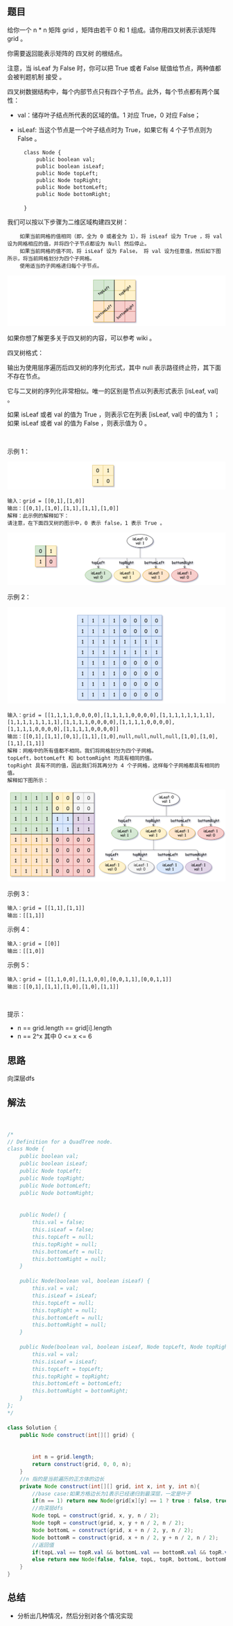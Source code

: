 
## 题目

给你一个 n * n 矩阵 grid ，矩阵由若干 0 和 1 组成。请你用四叉树表示该矩阵 grid 。

你需要返回能表示矩阵的 四叉树 的根结点。

注意，当 isLeaf 为 False 时，你可以把 True 或者 False 赋值给节点，两种值都会被判题机制 接受 。

四叉树数据结构中，每个内部节点只有四个子节点。此外，每个节点都有两个属性：

- val：储存叶子结点所代表的区域的值。1 对应 True，0 对应 False；
- isLeaf: 当这个节点是一个叶子结点时为 True，如果它有 4 个子节点则为 False 。


    
        class Node {
            public boolean val;
            public boolean isLeaf;
            public Node topLeft;
            public Node topRight;
            public Node bottomLeft;
            public Node bottomRight;
    
        }
    
我们可以按以下步骤为二维区域构建四叉树：


        如果当前网格的值相同（即，全为 0 或者全为 1），将 isLeaf 设为 True ，将 val 设为网格相应的值，并将四个子节点都设为 Null 然后停止。
        如果当前网格的值不同，将 isLeaf 设为 False， 将 val 设为任意值，然后如下图所示，将当前网格划分为四个子网格。
        使用适当的子网格递归每个子节点。

![](../../../media/pictures/leetcode/new_top.png)

如果你想了解更多关于四叉树的内容，可以参考 wiki 。

四叉树格式：

输出为使用层序遍历后四叉树的序列化形式，其中 null 表示路径终止符，其下面不存在节点。

它与二叉树的序列化非常相似。唯一的区别是节点以列表形式表示 [isLeaf, val] 。

如果 isLeaf 或者 val 的值为 True ，则表示它在列表 [isLeaf, val] 中的值为 1 ；如果 isLeaf 或者 val 的值为 False ，则表示值为 0 。

 

示例 1：

![](../../../media/pictures/leetcode/grid1.png)

    输入：grid = [[0,1],[1,0]]
    输出：[[0,1],[1,0],[1,1],[1,1],[1,0]]
    解释：此示例的解释如下：
    请注意，在下面四叉树的图示中，0 表示 false，1 表示 True 。
    
![](../../../media/pictures/leetcode/e1tree.png)

示例 2：

![](../../../media/pictures/leetcode/e2mat.png)
    
    输入：grid = [[1,1,1,1,0,0,0,0],[1,1,1,1,0,0,0,0],[1,1,1,1,1,1,1,1],[1,1,1,1,1,1,1,1],[1,1,1,1,0,0,0,0],[1,1,1,1,0,0,0,0],[1,1,1,1,0,0,0,0],[1,1,1,1,0,0,0,0]]
    输出：[[0,1],[1,1],[0,1],[1,1],[1,0],null,null,null,null,[1,0],[1,0],[1,1],[1,1]]
    解释：网格中的所有值都不相同。我们将网格划分为四个子网格。
    topLeft，bottomLeft 和 bottomRight 均具有相同的值。
    topRight 具有不同的值，因此我们将其再分为 4 个子网格，这样每个子网格都具有相同的值。
    解释如下图所示：
![](../../../media/pictures/leetcode/e2tree.png)

示例 3：

    输入：grid = [[1,1],[1,1]]
    输出：[[1,1]]
示例 4：

    输入：grid = [[0]]
    输出：[[1,0]]
示例 5：

    输入：grid = [[1,1,0,0],[1,1,0,0],[0,0,1,1],[0,0,1,1]]
    输出：[[0,1],[1,1],[1,0],[1,0],[1,1]]
 

提示：

- n == grid.length == grid[i].length
- n == 2^x 其中 0 <= x <= 6


## 思路

向深层dfs

## 解法
```java


/*
// Definition for a QuadTree node.
class Node {
    public boolean val;
    public boolean isLeaf;
    public Node topLeft;
    public Node topRight;
    public Node bottomLeft;
    public Node bottomRight;

    
    public Node() {
        this.val = false;
        this.isLeaf = false;
        this.topLeft = null;
        this.topRight = null;
        this.bottomLeft = null;
        this.bottomRight = null;
    }
    
    public Node(boolean val, boolean isLeaf) {
        this.val = val;
        this.isLeaf = isLeaf;
        this.topLeft = null;
        this.topRight = null;
        this.bottomLeft = null;
        this.bottomRight = null;
    }
    
    public Node(boolean val, boolean isLeaf, Node topLeft, Node topRight, Node bottomLeft, Node bottomRight) {
        this.val = val;
        this.isLeaf = isLeaf;
        this.topLeft = topLeft;
        this.topRight = topRight;
        this.bottomLeft = bottomLeft;
        this.bottomRight = bottomRight;
    }
};
*/

class Solution {
    public Node construct(int[][] grid) {
        
    
        int n = grid.length;
        return construct(grid, 0, 0, n);
    }
    //n 指的是当前遍历的正方体的边长
    private Node construct(int[][] grid, int x, int y, int n){
        //base case:如果方格边长为1表示已经递归到最深层，一定是叶子
        if(n == 1) return new Node(grid[x][y] == 1 ? true : false, true);  
        //向深层dfs      
        Node topL = construct(grid, x, y, n / 2);
        Node topR = construct(grid, x, y + n / 2, n / 2);
        Node bottomL = construct(grid, x + n / 2, y, n / 2);
        Node bottomR = construct(grid, x + n / 2, y + n / 2, n / 2);
        //返回值
        if(topL.val == topR.val && bottomL.val == bottomR.val && topR.val == bottomL.val && topL.isLeaf && topR.isLeaf && bottomL.isLeaf && bottomR.isLeaf)return new Node(topL.val, true);
        else return new Node(false, false, topL, topR, bottomL, bottomR);
    }
}
```

## 总结

- 分析出几种情况，然后分别对各个情况实现 
